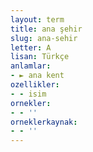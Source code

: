 ```yaml
---
layout: term
title: ana şehir
slug: ana-sehir
letter: A
lisan: Türkçe
anlamlar:
- ► ana kent
ozellikler:
- - isim
ornekler:
- - ''
orneklerkaynak:
- - ''
---
```

